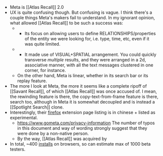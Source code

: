 - Meta is [[Atlas Recall]] 2.0
- UX is quite confusing though. But confusing is vague. I think there's a couple things Meta's makers fail to understand. In my ignorant opinion, what allowed [[Atlas Recall]] to be such a success was:
    - - Its focus on allowing users to define RELATIONSHIPS/properties of the entity we were looking for, i.e. type, time, etc, even if it was quite limited.
    - - It made use of VISUAL+SPATIAL arrangement. You could quickly transverse *multiple* results, and they were arranged in a 2d, associative manner, with all the text messages clustered in one corner, for instance. 
    - On the other hand, Meta is linear, whether in its search bar or its replay feature. 
- The more I look at Meta, the more it seems like a complete ripoff of [[Savant Recall]], of which [[Atlas Recall]] was once accused of. I mean, the rewinding feature is there, the copy-text-from-frame feature is there, search too, although in Meta it is somewhat decoupled and is instead a [[Spotlight Search]] clone. 
- Interestingly, their [firefox](https://addons.mozilla.org/en-US/firefox/addon/meta-extension/) extension page listing is in chinese + listed as experimental. 
    - https://www.gometa.com/privacy-information The number of typos in this document and way of wording strongly suggest that they were done by a non-native person.
    - By the way, [[Atlas Recall]] was acquired by 
- In total, ~400 [installs](https://chrome.google.com/webstore/detail/meta-browser-extension-re/ofojdnfeldgockahabacmeehlgkclmpl?hl=en) on browsers, so can estimate max of 1000 beta testers.
